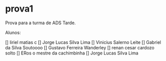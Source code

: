 # prova1
Prova para a turma de ADS Tarde.

Alunos:

  [] liriel matias c
  [] Jorge Lucas Silva Lima
  [] Vinicius Salerno Leite
  [] Gabriel da Silva Soutoooo
  [] Gustavo Ferreira Wanderley
  [] renan cesar cardozo solto
  [] ERos o mestre da cachimbinha
  [] Jorge Lucas Silva Lima
